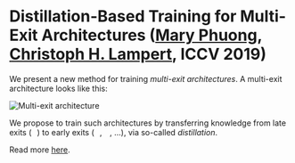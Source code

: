 # Distillation-Based Training for Multi-Exit Architectures ([Mary Phuong](https://mary-phuong.github.io), [Christoph H. Lampert](http://pub.ist.ac.at/~chl/), ICCV 2019)

We present a new method for training *multi-exit architectures*.
A multi-exit architecture looks like this:

![Multi-exit architecture](https://github.com/mary-phuong/multiexit-distillation/blob/master/images/multiexit_architecture.png)

We propose to train such architectures by transferring knowledge from late exits (<img src="https://github.com/mary-phuong/multiexit-distillation/blob/master/images/ynhat.png" width="10">) to early exits (<img src="https://github.com/mary-phuong/multiexit-distillation/blob/master/images/y1hat.png" width="10">, <img src="https://github.com/mary-phuong/multiexit-distillation/blob/master/images/y2hat.png" width="10">, ...), via so-called *distillation*.

Read more [here](https://mary-phuong.github.io/multiexit_distillation.pdf).
